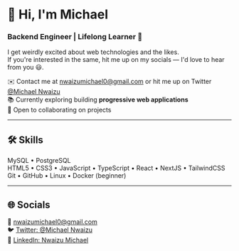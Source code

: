 # 👋 Hi, I'm Michael  
### Backend Engineer | Lifelong Learner 🚀

I get weirdly excited about web technologies and the likes.  
If you're interested in the same, hit me up on my socials — I'd love to hear from you 😃.  

✉️ Contact me at [nwaizumichael0@gmail.com](mailto:nwaizumichael0@gmail.com) or hit me up on Twitter [@Michael Nwaizu](https://twitter.com/@MichaelNwaizu)  
📚 Currently exploring building **progressive web applications**  
🤝 Open to collaborating on projects  

---

## 🛠 Skills  
MySQL • PostgreSQL  
HTML5 • CSS3 • JavaScript • TypeScript • React • NextJS • TailwindCSS  
Git • GitHub • Linux • Docker (beginner)

---

## 🌐 Socials  
📧 [nwaizumichael0@gmail.com](mailto:nwaizumichael0@gmail.com)  
🐦 [Twitter: @Michael Nwaizu](https://twitter.com/MichaelNwaizu)  
💼 [LinkedIn: Nwaizu Michael](https://www.linkedin.com/in/NwaizuMichael/)  
